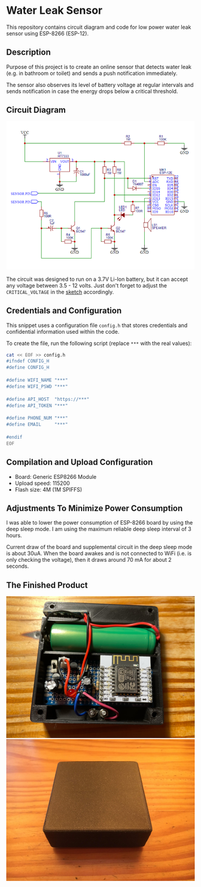# Water Leak Sensor

This repository contains circuit diagram and code for low power water leak sensor using
ESP-8266 (ESP-12).

## Description

Purpose of this project is to create an online sensor that detects water leak (e.g. in 
bathroom or toilet) and sends a push notification immediately.

The sensor also observes its level of battery voltage at regular intervals and sends
notification in case the energy drops below a critical threshold.

## Circuit Diagram

![](circuit_diagram/image.png)

The circuit was designed to run on a 3.7V Li-Ion battery, but it can accept any voltage between
3.5 - 12 volts. Just don't forget to adjust the `CRITICAL_VOLTAGE` in the
[sketch](./water_leak_sensor.ino) accordingly.

## Credentials and Configuration

This snippet uses a configuration file `config.h` that stores credentials and confidential
information used within the code.

To create the file, run the following script (replace `***` with the real values):

```bash
cat << EOF >> config.h
#ifndef CONFIG_H
#define CONFIG_H

#define WIFI_NAME "***"
#define WIFI_PSWD "***"

#define API_HOST  "https://***"
#define API_TOKEN "***"

#define PHONE_NUM "***"
#define EMAIL     "***"

#endif
EOF
```

## Compilation and Upload Configuration

* Board: Generic ESP8266 Module
* Upload speed: 115200
* Flash size: 4M (1M SPIFFS)

## Adjustments To Minimize Power Consumption

I was able to lower the power consumption of ESP-8266 board by using the deep sleep mode. I
am using the maximum reliable deep sleep interval of 3 hours.

Current draw of the board and supplemental circuit in the deep sleep mode is about 30uA.
When the board awakes and is not connected to WiFi (i.e. is only checking the voltage), then
it draws around 70 mA for about 2 seconds.

## The Finished Product

![](images/sensor_open.jpg)
![](images/sensor_closed.jpg)
